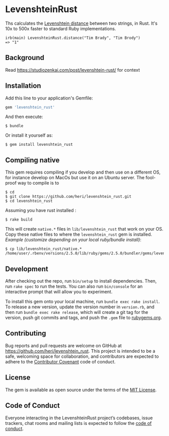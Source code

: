 # LevenshteinRust

Ths calculates the [Levenshtein distance](https://en.m.wikipedia.org/wiki/Levenshtein_distance) between two strings, in Rust. It's 10x to 500x faster to standard Ruby implementations.

```
irb(main) LevenshteinRust.distance("Tim Brady", "Tim Brody") 
=> "1"
```

## Background

Read https://studiozenkai.com/post/levenshtein-rust/ for context

## Installation

Add this line to your application's Gemfile:

```ruby
gem 'levenshtein_rust'
```

And then execute:

    $ bundle

Or install it yourself as:

    $ gem install levenshtein_rust

## Compiling native

This gem requires compiling if you develop and then use on a different OS, for instance develop on MacOs but use it on an Ubuntu server. The fool-proof way to compile is to 

    $ cd
    $ git clone https://github.com/heri/levenshtein_rust.git
    $ cd levenshtein_rust

Assuming you have rust installed :

    $ rake build

This will create `native.*` files in `lib/levenshtein_rust` that work on your OS. Copy these native files to where the `levenshtein_rust` gem is installed. *Example (customize depending on your local ruby/bundle install)*: 

    $ cp lib/levenshtein_rust/native.*  /home/user/.rbenv/versions/2.5.0/lib/ruby/gems/2.5.0/bundler/gems/levenshtein_rust

## Development

After checking out the repo, run `bin/setup` to install dependencies. Then, run `rake spec` to run the tests. You can also run `bin/console` for an interactive prompt that will allow you to experiment.

To install this gem onto your local machine, run `bundle exec rake install`. To release a new version, update the version number in `version.rb`, and then run `bundle exec rake release`, which will create a git tag for the version, push git commits and tags, and push the `.gem` file to [rubygems.org](https://rubygems.org).

## Contributing

Bug reports and pull requests are welcome on GitHub at https://github.com/heri/levenshtein_rust. This project is intended to be a safe, welcoming space for collaboration, and contributors are expected to adhere to the [Contributor Covenant](http://contributor-covenant.org) code of conduct.

## License

The gem is available as open source under the terms of the [MIT License](https://opensource.org/licenses/MIT).

## Code of Conduct

Everyone interacting in the LevenshteinRust project’s codebases, issue trackers, chat rooms and mailing lists is expected to follow the [code of conduct](https://github.com/[USERNAME]/levenshtein_rust/blob/master/CODE_OF_CONDUCT.md).

